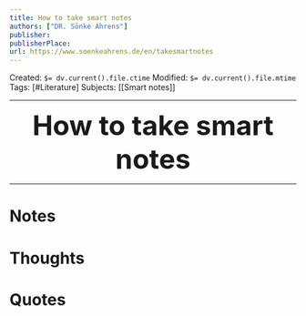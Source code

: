 ```yaml
---
title: How to take smart notes
authors: ["DR. Sönke Ahrens"]
publisher: 
publisherPlace: 
url: https://www.soenkeahrens.de/en/takesmartnotes
---
```


Created: `$= dv.current().file.ctime`
Modified: `$= dv.current().file.mtime`
Tags: [#Literature]
Subjects: [[Smart notes]]
****

 <p align="center">
	<font size="9"><strong>How to take smart notes</strong></font>
</p>

****

# Notes

# Thoughts

# Quotes